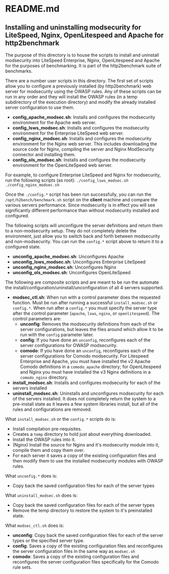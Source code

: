 # README.md
## Installing and uninstalling modsecurity for LiteSpeed, Nginx, OpenLitespeed and Apache for http2benchmark
The purpose of this directory is to house the scripts to install and uninstall modsecurity into LiteSpeed Enterprise, Nginx, OpenLitespeed and Apache for the purposes of benchmarking.  It is part of the http2benchmark suite of benchmarks.

There are a number user scripts in this directory.  The first set of scripts allow you to configure a previously installed (by http2benchmark) web server for modsecurity using the OWASP rules.  Any of these scripts can be run in any order and they will install the OWASP rules (in a temp subdirectory of the execution directory) and modify the already installed server configuration to use them.
* **config_apache_modsec.sh**:  Installs and configures the modsecurity environment for the Apache web server.
* **config_lsws_modsec.sh**: Installs and configures the modsecurity environment for the Enterprise LiteSpeed web server.
* **config_nginx_modsec.sh**: Installs and configures the modsecurity environment for the Nginx web server.  This includes downloading the source code for Nginx, compiling the server and Nginx ModSecurity connector and installing them.
* **config_ols_modsec.sh**:  Installs and configures the modsecurity environment for the OpenLiteSpeed web server.

For example, to configure Enterprise LiteSpeed and Nginx for modsecurity, run the following scripts (as root):
`./config_lsws_modsec.sh`
`./config_nginx_modsec.sh`

Once the `./config.*` script has been run successfully, you can run the  `/opt/h2bench/benchmark.sh` script on the **client** machine and compare the various servers performance.  Since modsecurity is in effect you will see significantly different performance than without modsecurity installed and configured.

The following scripts will unconfigure the server definitions and return them to a non-modsecurity setup.  They do not completely delete the environment, just allow you to switch back and forth between modsecurity and non-modsecurity.  You can run the `config.*` script above to return it to a configured state.
* **unconfig_apache_modsec.sh**: Unconfigures Apache
* **unconfig_lsws_modsec.sh**: Unconfigures Enterprise LiteSpeed
* **unconfig_nginx_modsec.sh**: Unconfigures Nginx
* **unconfig_ols_modsec.sh**: Unconfigures OpenLiteSpeed

The following are composite scripts and are meant to be run the automate the install/configuration/uninstall/unconfiguration of all 4 servers supported.
* **modsec_ctl.sh**: When run with a control parameter does the requested function.  Must be run after running a successful `install_modsec.sh` or `config.*`.  When run after a `config.*` you must specify the server type after the control parameter (`apache`, `lsws`, `nginx`, or `openlitespeed`).  The control parameters are:
  - **unconfig**: Removes the modsecurity definitions from each of the server configurations, but leaves the files around which allow it to be run with the `config` parameter later.
  - **config**: If you have done an `unconfig`, reconfigures each of the server configurations for OWASP modsecurity.
  - **comodo**: If you have done an `unconfig`, reconfigures each of the server configurations for Comodo modsecurity.  For Litespeed Enterprise and Apache, you must have installed the v2 Apache Comodo definitions in a `comodo_apache` directory; for OpenLitespeed and Nginx you must have installed the v3 Nginx definitions in a `comodo_nginx` directory.
* **install_modsec.sh**: Installs and configures modsecurity for each of the servers installed
* **uninstall_modsec.sh**: Uninstalls and unconfigures modsecurity for each of the servers installed.  It does not completely return the system to a pre-install state as it leaves a few system libraries install, but all of the rules and configurations are removed.

What `install_modsec.sh` or the `config.*` scripts do is:
* Install compilation pre-requisites.
* Creates a `temp` directory to hold just about everything downloaded.
* Install the OWASP rules into it.
* (Nginx) Install the source for Nginx and it's modsecurity module into it,  compile them and copy them over.
* For each server it saves a copy of the existing configuration files and then modify them to use the installed modsecurity modules with OWASP rules.

What `unconfig.*` does is:
* Copy back the saved configuration files for each of the server types

What `uninstall_modsec.sh` does is:
* Copy back the saved configuration files for each of the server types
* Remove the temp directory to restore the system to it's preinstalled state.

What `modsec_ctl.sh` does is:
* **unconfig**: Copy back the saved configuration files for each of the server types or the specified server type.
* **config**: Saves a copy of the existing configuration files and reconfigures the server configuration files in the same way as `modsec.sh`
* **comodo**: Saves a copy of the existing configuration files and reconfigures the server configuration files specifically for the Comodo rule sets.
